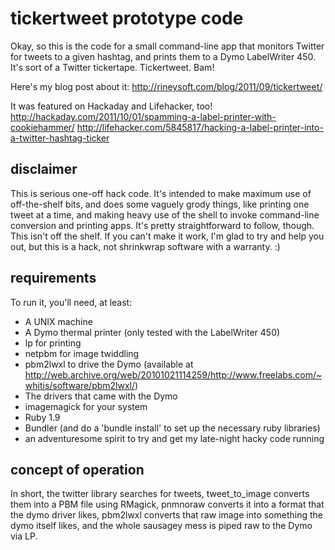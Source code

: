 tickertweet prototype code
==========================
Okay, so this is the code for a small command-line app that monitors Twitter for tweets to a given hashtag,
and prints them to a Dymo LabelWriter 450. It's sort of a Twitter tickertape. Tickertweet. Bam!

Here's my blog post about it:
http://rineysoft.com/blog/2011/09/tickertweet/

It was featured on Hackaday and Lifehacker, too!
http://hackaday.com/2011/10/01/spamming-a-label-printer-with-cookiehammer/
http://lifehacker.com/5845817/hacking-a-label-printer-into-a-twitter-hashtag-ticker

disclaimer
----------
This is serious one-off hack code. It's intended to make maximum use of off-the-shelf bits, and does
some vaguely grody things, like printing one tweet at a time, and making heavy use of the shell to invoke
command-line conversion and printing apps. It's pretty straightforward to follow, though. This isn't off
the shelf. If you can't make it work, I'm glad to try and help you out, but this is a hack, not shrinkwrap
software with a warranty. :)

requirements
------------
To run it, you'll need, at least:

* A UNIX machine
* A Dymo thermal printer (only tested with the LabelWriter 450)
* lp for printing
* netpbm for image twiddling
* pbm2lwxl to drive the Dymo (available at http://web.archive.org/web/20101021114259/http://www.freelabs.com/~whitis/software/pbm2lwxl/)
* The drivers that came with the Dymo
* imagemagick for your system
* Ruby 1.9
* Bundler (and do a 'bundle install' to set up the necessary ruby libraries)
* an adventuresome spirit to try and get my late-night hacky code running

concept of operation
--------------------
In short, the twitter library searches for tweets, tweet_to_image converts them into a PBM file using RMagick, pnmnoraw converts it into
a format that the dymo driver likes, pbm2lwxl converts that raw image into something the dymo itself likes, and the whole sausagey mess
is piped raw to the Dymo via LP.
